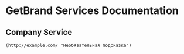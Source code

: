 # GetBrand Services Documentation

## Company Service
    (http://example.com/ "Необязательная подсказка")